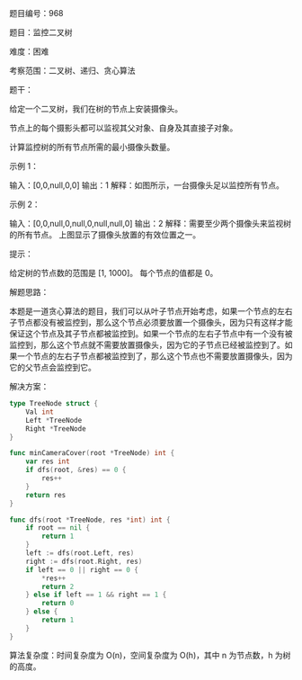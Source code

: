 题目编号：968

题目：监控二叉树

难度：困难

考察范围：二叉树、递归、贪心算法

题干：

给定一个二叉树，我们在树的节点上安装摄像头。

节点上的每个摄影头都可以监视其父对象、自身及其直接子对象。

计算监控树的所有节点所需的最小摄像头数量。

示例 1：

输入：[0,0,null,0,0]
输出：1
解释：如图所示，一台摄像头足以监控所有节点。

示例 2：

输入：[0,0,null,0,null,0,null,null,0]
输出：2
解释：需要至少两个摄像头来监视树的所有节点。 上图显示了摄像头放置的有效位置之一。

提示：

给定树的节点数的范围是 [1, 1000]。
每个节点的值都是 0。

解题思路：

本题是一道贪心算法的题目，我们可以从叶子节点开始考虑，如果一个节点的左右子节点都没有被监控到，那么这个节点必须要放置一个摄像头，因为只有这样才能保证这个节点及其子节点都被监控到。如果一个节点的左右子节点中有一个没有被监控到，那么这个节点就不需要放置摄像头，因为它的子节点已经被监控到了。如果一个节点的左右子节点都被监控到了，那么这个节点也不需要放置摄像头，因为它的父节点会监控到它。

解决方案：

```go
type TreeNode struct {
    Val int
    Left *TreeNode
    Right *TreeNode
}

func minCameraCover(root *TreeNode) int {
    var res int
    if dfs(root, &res) == 0 {
        res++
    }
    return res
}

func dfs(root *TreeNode, res *int) int {
    if root == nil {
        return 1
    }
    left := dfs(root.Left, res)
    right := dfs(root.Right, res)
    if left == 0 || right == 0 {
        *res++
        return 2
    } else if left == 1 && right == 1 {
        return 0
    } else {
        return 1
    }
}
```

算法复杂度：时间复杂度为 O(n)，空间复杂度为 O(h)，其中 n 为节点数，h 为树的高度。